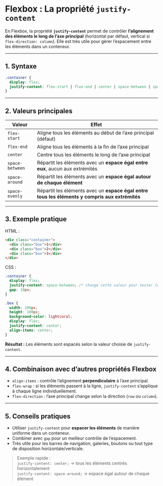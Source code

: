 # Flexbox : La propriété `justify-content`

En Flexbox, la propriété **`justify-content`** permet de contrôler **l’alignement des éléments le long de l’axe principal** (horizontal par défaut, vertical si `flex-direction: column`). Elle est très utile pour gérer l’espacement entre les éléments dans un conteneur.

---

## 1. Syntaxe

```css
.container {
  display: flex;
  justify-content: flex-start | flex-end | center | space-between | space-around | space-evenly;
}
```

---

## 2. Valeurs principales

| Valeur             | Effet                                                                 |
|-------------------|----------------------------------------------------------------------|
| `flex-start`       | Aligne tous les éléments au début de l’axe principal (défaut)        |
| `flex-end`         | Aligne tous les éléments à la fin de l’axe principal                 |
| `center`           | Centre tous les éléments le long de l’axe principal                  |
| `space-between`    | Répartit les éléments avec un **espace égal entre eux**, aucun aux extrémités |
| `space-around`     | Répartit les éléments avec un **espace égal autour de chaque élément** |
| `space-evenly`     | Répartit les éléments avec un **espace égal entre tous les éléments y compris aux extrémités** |

---

## 3. Exemple pratique

HTML :

```html
<div class="container">
  <div class="box">1</div>
  <div class="box">2</div>
  <div class="box">3</div>
</div>
```

CSS :

```css
.container {
  display: flex;
  justify-content: space-between; /* change cette valeur pour tester les autres */
  gap: 10px;
}

.box {
  width: 100px;
  height: 100px;
  background-color: lightcoral;
  display: flex;
  justify-content: center;
  align-items: center;
}
```

**Résultat :** Les éléments sont espacés selon la valeur choisie de `justify-content`.

---

## 4. Combinaison avec d’autres propriétés Flexbox

- `align-items` : contrôle l’alignement **perpendiculaire** à l’axe principal.  
- `flex-wrap` : si les éléments passent à la ligne, `justify-content` s’applique à chaque ligne individuellement.  
- `flex-direction` : l’axe principal change selon la direction (`row` ou `column`).

---

## 5. Conseils pratiques

- Utiliser `justify-content` pour **espacer les éléments** de manière uniforme dans un conteneur.  
- Combiner avec `gap` pour un meilleur contrôle de l’espacement.  
- Très utile pour les barres de navigation, galeries, boutons ou tout type de disposition horizontale/verticale.

> Exemple rapide :  
> `justify-content: center;` → tous les éléments centrés horizontalement  
> `justify-content: space-around;` → espace égal autour de chaque élément
